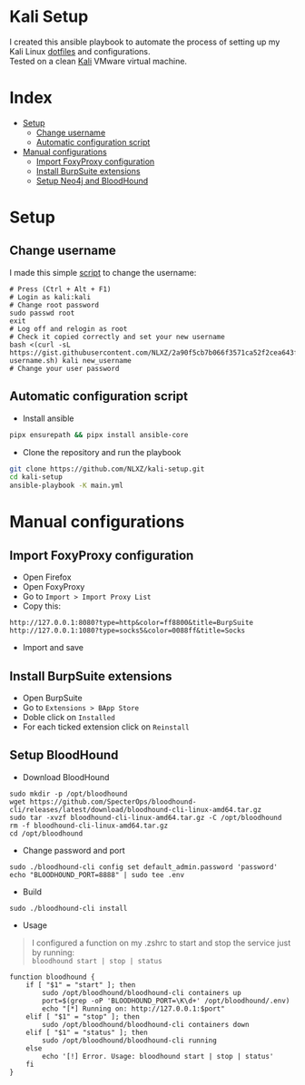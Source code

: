 # Kali Setup
I created this ansible playbook to automate the process of setting up my Kali Linux [dotfiles](https://github.com/NLXZ/dotfiles) and configurations.  
Tested on a clean [Kali](https://www.kali.org/get-kali/#kali-virtual-machines) VMware virtual machine.

# Index
- [Setup](#setup)
  - [Change username](#change-username)
  - [Automatic configuration script](#automatic-configuration-script)
- [Manual configurations](#manual-configurations)
  - [Import FoxyProxy configuration](#import-foxyproxy-configuration)
  - [Install BurpSuite extensions](#install-burpSuite-extensions)
  - [Setup Neo4j and BloodHound](#setup-neo4j-and-bloodHound)

# Setup
## Change username
I made this simple [script](https://gist.github.com/NLXZ/2a90f5cb7b066f3571ca52f2cea643fb) to change the username:
```shell
# Press (Ctrl + Alt + F1)
# Login as kali:kali
# Change root password
sudo passwd root
exit
# Log off and relogin as root
# Check it copied correctly and set your new username
bash <(curl -sL https://gist.githubusercontent.com/NLXZ/2a90f5cb7b066f3571ca52f2cea643fb/raw/0865987d1524c5bb5c7cc02eb60385544808fb5e/change-username.sh) kali new_username
# Change your user password
```

## Automatic configuration script
- Install ansible
```bash
pipx ensurepath && pipx install ansible-core
```

- Clone the repository and run the playbook
```bash
git clone https://github.com/NLXZ/kali-setup.git
cd kali-setup
ansible-playbook -K main.yml
```

# Manual configurations

## Import FoxyProxy configuration
- Open Firefox
- Open FoxyProxy
- Go to `Import > Import Proxy List`
- Copy this:
```
http://127.0.0.1:8080?type=http&color=ff8800&title=BurpSuite
http://127.0.0.1:1080?type=socks5&color=0088ff&title=Socks
```
- Import and save

## Install BurpSuite extensions
- Open BurpSuite
- Go to `Extensions > BApp Store`
- Doble click on `Installed`
- For each ticked extension click on `Reinstall`

## Setup BloodHound
- Download BloodHound
```shell
sudo mkdir -p /opt/bloodhound
wget https://github.com/SpecterOps/bloodhound-cli/releases/latest/download/bloodhound-cli-linux-amd64.tar.gz
sudo tar -xvzf bloodhound-cli-linux-amd64.tar.gz -C /opt/bloodhound
rm -f bloodhound-cli-linux-amd64.tar.gz
cd /opt/bloodhound
```
- Change password and port
```shell
sudo ./bloodhound-cli config set default_admin.password 'password'
echo "BLOODHOUND_PORT=8888" | sudo tee .env
```
- Build
```shell
sudo ./bloodhound-cli install
```
- Usage  
>I configured a function on my .zshrc to start and stop the service just by running:  
`bloodhound start | stop | status`
```shell
function bloodhound {
    if [ "$1" = "start" ]; then
        sudo /opt/bloodhound/bloodhound-cli containers up
        port=$(grep -oP 'BLOODHOUND_PORT=\K\d+' /opt/bloodhound/.env)
        echo "[*] Running on: http://127.0.0.1:$port"
    elif [ "$1" = "stop" ]; then
        sudo /opt/bloodhound/bloodhound-cli containers down
    elif [ "$1" = "status" ]; then
        sudo /opt/bloodhound/bloodhound-cli running
    else
        echo '[!] Error. Usage: bloodhound start | stop | status'
    fi
}
```